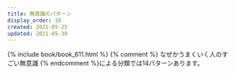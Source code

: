 ```yaml
---
title: 無意識のパターン
display_order: 10
created: 2021-05-25
updated: 2021-05-30
---
```

{% include book/book_611.html %} {% comment %} なぜかうまくいく人のすごい無意識 {% endcomment %}による分類では14パターンあります。